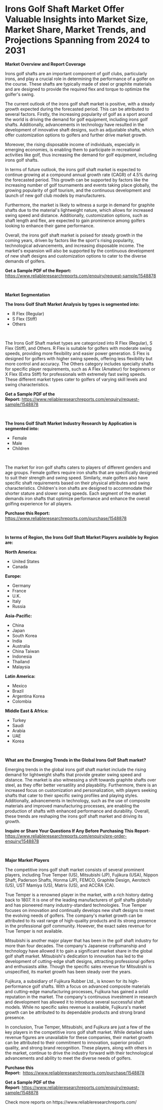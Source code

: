 <p><h1>Irons Golf Shaft Market Offer Valuable Insights into Market Size, Market Share, Market Trends, and Projections Spanning from 2024 to 2031</h1></p><p><strong>Market Overview and Report Coverage</strong></p>
<p><p>Irons golf shafts are an important component of golf clubs, particularly irons, and play a crucial role in determining the performance of a golfer on the course. These shafts are typically made of steel or graphite materials and are designed to provide the required flex and torque to optimize the golfer's swing.</p><p>The current outlook of the irons golf shaft market is positive, with a steady growth expected during the forecasted period. This can be attributed to several factors. Firstly, the increasing popularity of golf as a sport around the world is driving the demand for golf equipment, including irons golf shafts. Additionally, advancements in technology have resulted in the development of innovative shaft designs, such as adjustable shafts, which offer customization options to golfers and further drive market growth.</p><p>Moreover, the rising disposable income of individuals, especially in emerging economies, is enabling them to participate in recreational activities like golf, thus increasing the demand for golf equipment, including irons golf shafts.</p><p>In terms of future outlook, the irons golf shaft market is expected to continue growing at a compound annual growth rate (CAGR) of 4.5% during the forecasted period. This growth can be supported by factors like the increasing number of golf tournaments and events taking place globally, the growing popularity of golf tourism, and the continuous development and launch of new golf club models by manufacturers.</p><p>Furthermore, the market is likely to witness a surge in demand for graphite shafts due to the material's lightweight nature, which allows for increased swing speed and distance. Additionally, customization options, such as shaft length and flex, are expected to gain prominence among golfers looking to enhance their game performance.</p><p>Overall, the irons golf shaft market is poised for steady growth in the coming years, driven by factors like the sport's rising popularity, technological advancements, and increasing disposable income. The market's expansion will also be supported by the continuous development of new shaft designs and customization options to cater to the diverse demands of golfers.</p></p>
<p><strong>Get a Sample PDF of the Report:</strong> <a href="https://www.reliableresearchreports.com/enquiry/request-sample/1548878">https://www.reliableresearchreports.com/enquiry/request-sample/1548878</a></p>
<p>&nbsp;</p>
<p><strong>Market Segmentation</strong></p>
<p><strong>The Irons Golf Shaft Market Analysis by types is segmented into:</strong></p>
<p><ul><li>R Flex (Regular)</li><li>S Flex (Stiff)</li><li>Others</li></ul></p>
<p>&nbsp;</p>
<p><p>The Irons Golf Shaft market types are categorized into R Flex (Regular), S Flex (Stiff), and Others. R Flex is suitable for golfers with moderate swing speeds, providing more flexibility and easier power generation. S Flex is designed for golfers with higher swing speeds, offering less flexibility but more control and accuracy. The Others category includes specialty shafts for specific player requirements, such as A Flex (Amateur) for beginners or X Flex (Extra Stiff) for professionals with extremely fast swing speeds. These different market types cater to golfers of varying skill levels and swing characteristics.</p></p>
<p><strong>Get a Sample PDF of the Report:</strong>&nbsp;<a href="https://www.reliableresearchreports.com/enquiry/request-sample/1548878">https://www.reliableresearchreports.com/enquiry/request-sample/1548878</a></p>
<p>&nbsp;</p>
<p><strong>The Irons Golf Shaft Market Industry Research by Application is segmented into:</strong></p>
<p><ul><li>Female</li><li>Male</li><li>Children</li></ul></p>
<p>&nbsp;</p>
<p><p>The market for iron golf shafts caters to players of different genders and age groups. Female golfers require iron shafts that are specifically designed to suit their strength and swing speed. Similarly, male golfers also have specific shaft requirements based on their physical attributes and swing characteristics. Children's iron shafts are designed to accommodate their shorter stature and slower swing speeds. Each segment of the market demands iron shafts that optimize performance and enhance the overall golfing experience for all players.</p></p>
<p><strong>Purchase this Report:</strong>&nbsp; <a href="https://www.reliableresearchreports.com/purchase/1548878">https://www.reliableresearchreports.com/purchase/1548878</a></p>
<p>&nbsp;</p>
<p><strong>In terms of Region, the Irons Golf Shaft Market Players available by Region are:</strong></p>
<p>
    <p> <strong> North America: </strong>
        <ul>
            <li>United States</li>
            <li>Canada</li>
        </ul>
        </p> 
    <p> <strong> Europe: </strong>
        <ul>
            <li>Germany</li>
            <li>France</li>
            <li>U.K.</li>
            <li>Italy</li>
            <li>Russia</li>
        </ul>
        </p> 
    <p> <strong> Asia-Pacific: </strong>
        <ul>
            <li>China</li>
            <li>Japan</li>
            <li>South Korea</li>
            <li>India</li>
            <li>Australia</li>
            <li>China Taiwan</li>
            <li>Indonesia</li>
            <li>Thailand</li>
            <li>Malaysia</li>
        </ul>
        </p> 
    <p> <strong> Latin America: </strong>
        <ul>
            <li>Mexico</li>
            <li>Brazil</li>
            <li>Argentina Korea</li>
            <li>Colombia</li>
        </ul>
        </p> 
    <p> <strong> Middle East & Africa: </strong>
        <ul>
            <li>Turkey</li>
            <li>Saudi</li>
            <li>Arabia</li>
            <li>UAE</li>
            <li>Korea</li>
        </ul>
    </p>
    </p>
<p>&nbsp;</p>
<p><strong>What are the Emerging Trends in the Global Irons Golf Shaft market?</strong></p>
<p><p>Emerging trends in the global irons golf shaft market include the rising demand for lightweight shafts that provide greater swing speed and distance. The market is also witnessing a shift towards graphite shafts over steel, as they offer better versatility and playability. Furthermore, there is an increased focus on customization and personalization, with players seeking shafts that cater to their specific swing profiles and playing styles. Additionally, advancements in technology, such as the use of composite materials and improved manufacturing processes, are enabling the production of shafts with enhanced performance and durability. Overall, these trends are reshaping the irons golf shaft market and driving its growth.</p></p>
<p><strong>Inquire or Share Your Questions If Any Before Purchasing This Report</strong>- <a href="https://www.reliableresearchreports.com/enquiry/pre-order-enquiry/1548878">https://www.reliableresearchreports.com/enquiry/pre-order-enquiry/1548878</a></p>
<p>&nbsp;</p>
<p><strong>Major Market Players</strong></p>
<p><p>The competitive irons golf shaft market consists of several prominent players, including True Temper (US), Mitsubishi (JP), Fujikura (USA), Nippon Shaft, Paderson Shafts, Honma (JP), FEMCO, Graphite Design, Aerotech (US), UST Mamiya (US), Matrix (US), and ACCRA (CA).</p><p>True Temper is a renowned player in the market, with a rich history dating back to 1807. It is one of the leading manufacturers of golf shafts globally and has pioneered many industry-standard technologies. True Temper focuses on innovation and continually develops new shaft designs to meet the evolving needs of golfers. The company's market growth can be attributed to its vast range of high-quality products and its strong presence in the professional golf community. However, the exact sales revenue for True Temper is not available.</p><p>Mitsubishi is another major player that has been in the golf shaft industry for more than four decades. The company's Japanese craftsmanship and technology have allowed it to gain a significant market share in the global golf shaft market. Mitsubishi's dedication to innovation has led to the development of cutting-edge shaft designs, attracting professional golfers and enthusiasts alike. Though the specific sales revenue for Mitsubishi is unspecified, its market growth has been steady over the years.</p><p>Fujikura, a subsidiary of Fujikura Rubber Ltd., is known for its high-performance golf shafts. With a focus on advanced composite materials and cutting-edge manufacturing processes, Fujikura has gained a solid reputation in the market. The company's continuous investment in research and development has allowed it to introduce several successful shaft models. While no specific sales revenue is available, Fujikura's market growth can be attributed to its dependable products and strong brand presence.</p><p>In conclusion, True Temper, Mitsubishi, and Fujikura are just a few of the key players in the competitive irons golf shaft market. While detailed sales revenue figures are unavailable for these companies, their market growth can be attributed to their commitment to innovation, superior product quality, and strong brand recognition. These players, along with others in the market, continue to drive the industry forward with their technological advancements and ability to meet the diverse needs of golfers.</p></p>
<p><strong>Purchase this Report:</strong>&nbsp;&nbsp;<a href="https://www.reliableresearchreports.com/purchase/1548878">https://www.reliableresearchreports.com/purchase/1548878</a></p>
<p></p>
<p><strong>Get a Sample PDF of the Report:</strong>&nbsp;<a href="https://www.reliableresearchreports.com/enquiry/request-sample/1548878">https://www.reliableresearchreports.com/enquiry/request-sample/1548878</a></p>
<p>Check more reports on https://www.reliableresearchreports.com/</p>